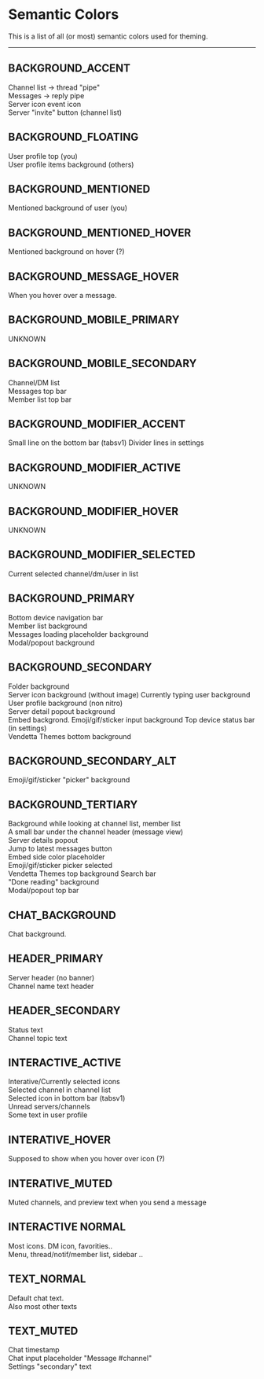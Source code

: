 # Semantic Colors

This is a list of all (or most) semantic colors used for theming.

---

## BACKGROUND_ACCENT

Channel list -> thread "pipe"  
Messages -> reply pipe  
Server icon event icon  
Server "invite" button (channel list)

## BACKGROUND_FLOATING

User profile top (you)  
User profile items background (others)

## BACKGROUND_MENTIONED

Mentioned background of user (you)

## BACKGROUND_MENTIONED_HOVER

Mentioned background on hover (?)

## BACKGROUND_MESSAGE_HOVER

When you hover over a message.

## BACKGROUND_MOBILE_PRIMARY

UNKNOWN

## BACKGROUND_MOBILE_SECONDARY

Channel/DM list  
Messages top bar  
Member list top bar

## BACKGROUND_MODIFIER_ACCENT

Small line on the bottom bar (tabsv1)
Divider lines in settings

## BACKGROUND_MODIFIER_ACTIVE

UNKNOWN

## BACKGROUND_MODIFIER_HOVER

UNKNOWN

## BACKGROUND_MODIFIER_SELECTED

Current selected channel/dm/user in list

## BACKGROUND_PRIMARY

Bottom device navigation bar  
Member list background  
Messages loading placeholder background  
Modal/popout background

## BACKGROUND_SECONDARY

Folder background  
Server icon background (without image)
Currently typing user background  
User profile background (non nitro)  
Server detail popout background  
Embed backgrond.
Emoji/gif/sticker input background
Top device status bar (in settings)  
Vendetta Themes bottom background

## BACKGROUND_SECONDARY_ALT

Emoji/gif/sticker "picker" background

## BACKGROUND_TERTIARY

Background while looking at channel list, member list  
A small bar under the channel header (message view)  
Server details popout  
Jump to latest messages button  
Embed side color placeholder  
Emoji/gif/sticker picker selected  
Vendetta Themes top background
Search bar  
"Done reading" background  
Modal/popout top bar

## CHAT_BACKGROUND

Chat background.

## HEADER_PRIMARY

Server header (no banner)  
Channel name text header

## HEADER_SECONDARY

Status text  
Channel topic text

## INTERACTIVE_ACTIVE

Interative/Currently selected icons  
Selected channel in channel list  
Selected icon in bottom bar (tabsv1)  
Unread servers/channels  
Some text in user profile

## INTERATIVE_HOVER

Supposed to show when you hover over icon (?)

## INTERATIVE_MUTED

Muted channels, and preview text when you send a message

## INTERACTIVE NORMAL

Most icons. DM icon, favorities..  
Menu, thread/notif/member list, sidebar ..

## TEXT_NORMAL

Default chat text.  
Also most other texts

## TEXT_MUTED

Chat timestamp  
Chat input placeholder "Message #channel"  
Settings "secondary" text
